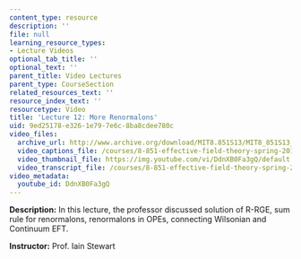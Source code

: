 ```yaml
---
content_type: resource
description: ''
file: null
learning_resource_types:
- Lecture Videos
optional_tab_title: ''
optional_text: ''
parent_title: Video Lectures
parent_type: CourseSection
related_resources_text: ''
resource_index_text: ''
resourcetype: Video
title: 'Lecture 12: More Renormalons'
uid: 9ed25178-e326-1e79-7e6c-8ba8cdee780c
video_files:
  archive_url: http://www.archive.org/download/MIT8.851S13/MIT8_851S13_lec12_300k.mp4
  video_captions_file: /courses/8-851-effective-field-theory-spring-2013/e23cd8a3a3db5607b2026528bd7eac79_DdnXB0Fa3gQ.vtt
  video_thumbnail_file: https://img.youtube.com/vi/DdnXB0Fa3gQ/default.jpg
  video_transcript_file: /courses/8-851-effective-field-theory-spring-2013/20cff9734e458194b75b9bca403ec0b6_DdnXB0Fa3gQ.pdf
video_metadata:
  youtube_id: DdnXB0Fa3gQ
---
```


**Description:** In this lecture, the professor discussed solution of R-RGE, sum rule for renormalons, renormalons in OPEs, connecting Wilsonian and Continuum EFT.

**Instructor:** Prof. Iain Stewart